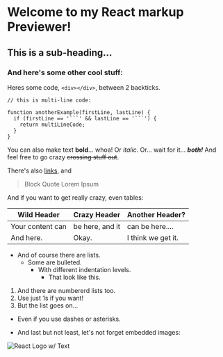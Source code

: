 # Welcome to my React markup Previewer!

## This is a sub-heading...
### And here's some other cool stuff:
  
Heres some code, `<div></div>`, between 2 backticks.

```
// this is multi-line code:

function anotherExample(firstLine, lastLine) {
  if (firstLine == '```' && lastLine == '```') {
    return multiLineCode;
  }
}
```
  
You can also make text **bold**... whoa!
Or _italic_.
Or... wait for it... **_both!_**
And feel free to go crazy ~~crossing stuff out~~.

There's also [links](https://www.freecodecamp.com), and

> Block Quote
Lorem Ipsum


And if you want to get really crazy, even tables:

Wild Header | Crazy Header | Another Header?
------------ | ------------- | ------------- 
Your content can | be here, and it | can be here....
And here. | Okay. | I think we get it.


- And of course there are lists.
  - Some are bulleted.
     - With different indentation levels.
        - That look like this.


1. And there are numbererd lists too.
1. Use just 1s if you want! 
1. But the list goes on...
- Even if you use dashes or asterisks.
* And last but not least, let's not forget embedded images:

![React Logo w/ Text](https://goo.gl/Umyytc)